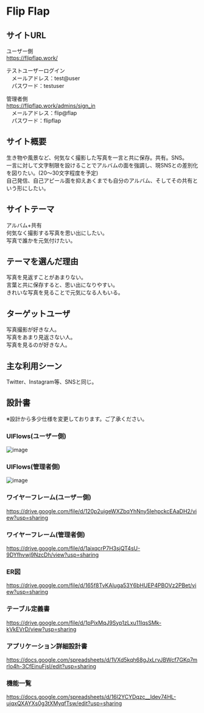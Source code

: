 # Flip Flap  
  
## サイトURL  
ユーザー側  
https://flipflap.work/  
  
テストユーザーログイン  
　メールアドレス：test@user  
　パスワード：testuser  
 
管理者側  
https://flipflap.work/admins/sign_in  
　メールアドレス：flip@flap  
　パスワード：flipflap 
  
## サイト概要
生き物や風景など、何気なく撮影した写真を一言と共に保存。共有。SNS。  
一言に対して文字制限を設けることでアルバムの面を強調し、現SNSとの差別化を図りたい。(20～30文字程度を予定)  
自己発信、自己アピール面を抑えあくまでも自分のアルバム、そしてその共有という形にしたい。  

## サイトテーマ
アルバム+共有  
何気なく撮影する写真を思い出にしたい。  
写真で誰かを元気付けたい。  

## テーマを選んだ理由
写真を見返すことがあまりない。  
言葉と共に保存すると、思い出になりやすい。  
きれいな写真を見ることで元気になる人もいる。  

## ターゲットユーザ
写真撮影が好きな人。  
写真をあまり見返さない人。  
写真を見るのが好きな人。  

## 主な利用シーン
Twitter、Instagram等、SNSと同じ。

## 設計書  
※設計から多少仕様を変更しております。ご了承ください。  

### UIFlows(ユーザー側)
![image](https://user-images.githubusercontent.com/61011568/81190967-6e629200-8ff3-11ea-805b-5ad519f909d2.png)

### UIFlows(管理者側)
![image](https://user-images.githubusercontent.com/61011568/81313383-c4523b00-90c2-11ea-899b-1385ccb8345e.png)

### ワイヤーフレーム(ユーザー側)  
https://drive.google.com/file/d/120p2ujgeWXZbqYhNny5IehpckcEAaDH2/view?usp=sharing  

### ワイヤーフレーム(管理者側)  
https://drive.google.com/file/d/1aixqcrP7H3sjQT4sU-9DYfhvwj9NzcDh/view?usp=sharing  
  
### ER図  
https://drive.google.com/file/d/165f8TvKAluga53Y6bHUEP4PBOVz2PBet/view?usp=sharing  
  
### テーブル定義書  
https://drive.google.com/file/d/1pPixMqJ9Syp1zLxu11IqsSMk-kVkEVrD/view?usp=sharing  
  
### アプリケーション詳細設計書  
https://docs.google.com/spreadsheets/d/1VXd5kqh68gJxLrvJBWcf7GKq7mrlo4h-3CfEinuFjsI/edit?usp=sharing

### 機能一覧
https://docs.google.com/spreadsheets/d/16l2YCYDqzc__Idev74HL-ujqxQXAYXs0g3tXMyqfTsw/edit?usp=sharing
